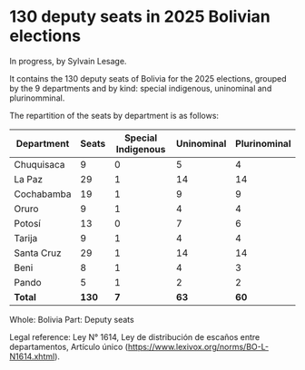 # 130 deputy seats in 2025 Bolivian elections

In progress, by Sylvain Lesage.

It contains the 130 deputy seats of Bolivia for the 2025 elections, grouped by the 9 departments and by kind: special indigenous, uninominal and plurinomminal.

The repartition of the seats by department is as follows:

| Department | Seats   | Special Indigenous | Uninominal | Plurinominal |
| ---------- | ------- | ------------------ | ---------- | ------------ |
| Chuquisaca | 9       | 0                  | 5          | 4            |
| La Paz     | 29      | 1                  | 14         | 14           |
| Cochabamba | 19      | 1                  | 9          | 9            |
| Oruro      | 9       | 1                  | 4          | 4            |
| Potosí     | 13      | 0                  | 7          | 6            |
| Tarija     | 9       | 1                  | 4          | 4            |
| Santa Cruz | 29      | 1                  | 14         | 14           |
| Beni       | 8       | 1                  | 4          | 3            |
| Pando      | 5       | 1                  | 2          | 2            |
| **Total**  | **130** | **7**              | **63**     | **60**       |

Whole: Bolivia
Part: Deputy seats

Legal reference: Ley N° 1614, Ley de distribución de escaños entre departamentos, Artículo único (https://www.lexivox.org/norms/BO-L-N1614.xhtml).
